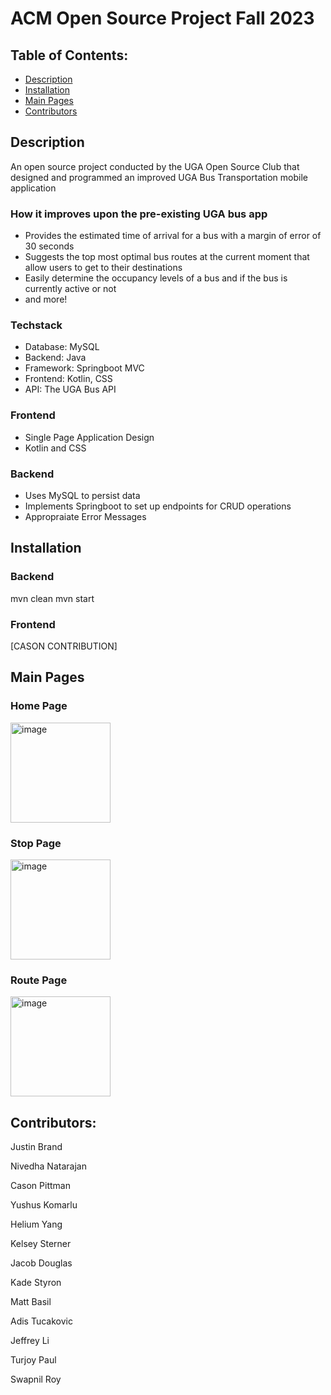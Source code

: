 # ACM Open Source Project Fall 2023

## Table of Contents:
- [Description](#description)
- [Installation](#installation)
- [Main Pages](#main-pages)
- [Contributors](#contributors)

## Description
An open source project conducted by the UGA Open Source Club that designed and programmed an improved UGA Bus Transportation mobile application

### How it improves upon the pre-existing UGA bus app
- Provides the estimated time of arrival for a bus with a margin of error of 30 seconds
- Suggests the top most optimal bus routes at the current moment that allow users to get to their destinations
- Easily determine the occupancy levels of a bus and if the bus is currently active or not
- and more!

### Techstack
- Database: MySQL
- Backend: Java
- Framework: Springboot MVC
- Frontend: Kotlin, CSS
- API: The UGA Bus API

### Frontend
- Single Page Application Design
- Kotlin and CSS

### Backend
- Uses MySQL to persist data
- Implements Springboot to set up endpoints for CRUD operations
- Appropraiate Error Messages

## Installation
### Backend
mvn clean
mvn start

### Frontend
[CASON CONTRIBUTION]

## Main Pages
### Home Page
<img width="160" alt="image" src="https://github.com/user-attachments/assets/f844a2b2-fd24-4bdd-bcaa-4219649df5e7">

### Stop Page
<img width="160" alt="image" src="https://github.com/user-attachments/assets/b21d3e74-8c7f-4103-9987-14c0bb8c966f">

### Route Page
<img width="160" alt="image" src="https://github.com/user-attachments/assets/e841e67d-f8d8-47c6-893a-f9993bc7d509">

## Contributors:

Justin Brand

Nivedha Natarajan

Cason Pittman

Yushus Komarlu

Helium Yang

Kelsey Sterner

Jacob Douglas

Kade Styron

Matt Basil

Adis Tucakovic

Jeffrey Li

Turjoy Paul

Swapnil Roy
